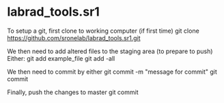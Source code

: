 # labrad_tools.sr1


To setup a git, first clone to working computer (if first time)
git clone https://github.com/sronelab/labrad_tools.sr1.git

We then need to add altered files to the staging area (to prepare to push)
Either:
    git add example_file
    git add -all

We then need to commit by either
    git commit -m "message for commit"
    git commit

Finally, push the changes to master
    git commit



